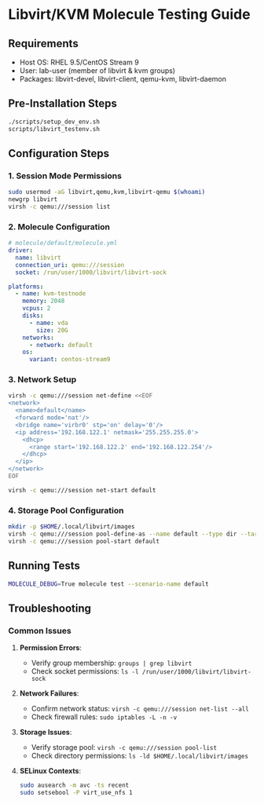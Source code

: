 # Libvirt/KVM Molecule Testing Guide

## Requirements
- Host OS: RHEL 9.5/CentOS Stream 9
- User: lab-user (member of libvirt & kvm groups)
- Packages: libvirt-devel, libvirt-client, qemu-kvm, libvirt-daemon

## Pre-Installation Steps
```bash
./scripts/setup_dev_env.sh
scripts/libvirt_testenv.sh
```

## Configuration Steps

### 1. Session Mode Permissions
```bash
sudo usermod -aG libvirt,qemu,kvm,libvirt-qemu $(whoami)
newgrp libvirt
virsh -c qemu:///session list
```

### 2. Molecule Configuration
```yaml
# molecule/default/molecule.yml
driver:
  name: libvirt
  connection_uri: qemu:///session
  socket: /run/user/1000/libvirt/libvirt-sock

platforms:
  - name: kvm-testnode
    memory: 2048
    vcpus: 2
    disks:
      - name: vda
        size: 20G
    networks:
      - network: default
    os:
      variant: centos-stream9
```

### 3. Network Setup
```bash
virsh -c qemu:///session net-define <<EOF
<network>
  <name>default</name>
  <forward mode='nat'/>
  <bridge name='virbr0' stp='on' delay='0'/>
  <ip address='192.168.122.1' netmask='255.255.255.0'>
    <dhcp>
      <range start='192.168.122.2' end='192.168.122.254'/>
    </dhcp>
  </ip>
</network>
EOF

virsh -c qemu:///session net-start default
```

### 4. Storage Pool Configuration
```bash
mkdir -p $HOME/.local/libvirt/images
virsh -c qemu:///session pool-define-as --name default --type dir --target $HOME/.local/libvirt/images
virsh -c qemu:///session pool-start default
```

## Running Tests
```bash
MOLECULE_DEBUG=True molecule test --scenario-name default
```

## Troubleshooting

### Common Issues
1. **Permission Errors**:
   - Verify group membership: `groups | grep libvirt`
   - Check socket permissions: `ls -l /run/user/1000/libvirt/libvirt-sock`

2. **Network Failures**:
   - Confirm network status: `virsh -c qemu:///session net-list --all`
   - Check firewall rules: `sudo iptables -L -n -v`

3. **Storage Issues**:
   - Verify storage pool: `virsh -c qemu:///session pool-list`
   - Check directory permissions: `ls -ld $HOME/.local/libvirt/images`

4. **SELinux Contexts**:
   ```bash
   sudo ausearch -m avc -ts recent
   sudo setsebool -P virt_use_nfs 1
